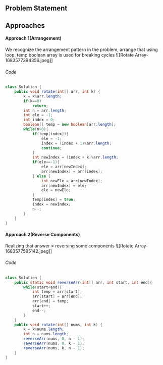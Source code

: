 ## Problem Statement

## Approaches
#### Approach 1(Arrangement)
We recognize the arrangement pattern in the problem, arrange that using loop.
temp boolean array is used for breaking cycles
![[Rotate Array-1683577394356.jpeg]]

###### Code
```java
class Solution {
    public void rotate(int[] arr, int k) {
        k = k%arr.length;
        if(k==0)
            return;
        int n = arr.length;
        int ele = -1;
        int index = 0;
        boolean[] temp = new boolean[arr.length];
        while(n>0){
            if(temp[index]){
                ele = -1;
                index = (index + 1)%arr.length;
                continue;
            }
            int newIndex = (index + k)%arr.length;
            if(ele==-1){
                ele = arr[newIndex];
                arr[newIndex] = arr[index];
            } else {
                int newEle = arr[newIndex];
                arr[newIndex] = ele;
                ele = newEle;
            }
            temp[index] = true;
            index = newIndex;
            n--;
        }
    }
}
```

#### Approach 2(Reverse Components)
Realizing that answer = reversing some components
![[Rotate Array-1683577595142.jpeg]]

###### Code
```java
class Solution {
    public static void reverseArr(int[] arr, int start, int end){
        while(start<end){
            int temp = arr[start];
            arr[start] = arr[end];
            arr[end] = temp;
            start++;
            end--;
        }
    }
    public void rotate(int[] nums, int k) {
        k = k%nums.length;
        int n = nums.length;
        reverseArr(nums, 0, n - 1);
        reverseArr(nums, 0, k - 1);
        reverseArr(nums, k, n - 1);
    }
}
```